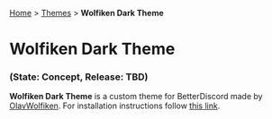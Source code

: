 [Home](https://olavwolfiken.github.io/BetterDiscord) > [Themes](https://olavwolfiken.github.io/BetterDiscord/Themes) > **Wolfiken Dark Theme**

# Wolfiken Dark Theme
### (State: Concept, Release: TBD)
**Wolfiken Dark Theme** is a custom theme for BetterDiscord made by [OlavWolfiken](https://github.com/OlavWolfiken). For installation instructions follow [this link](https://olavwolfiken.github.io/BetterDiscord#themes-1).
